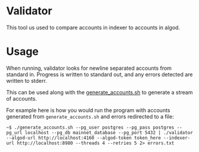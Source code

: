 # Validator

This tool us used to compare accounts in indexer to accounts in algod. 

# Usage

When running, validator looks for newline separated accounts from standard in. Progress is written to standard out, and any errors detected are written to stderr.

This can be used along with the [generate_accounts.sh](generate_accounts.sh) to generate a stream of accounts.

For example here is how you would run the program with accounts generated from `generate_accounts.sh` and errors redirected to a file:
```
~$ ./generate_accounts.sh --pg_user postgres --pg_pass postgres --pg_url localhost --pg_db mainnet_database --pg_port 5432 | ./validator --algod-url http://localhost:4160 --algod-token token_here --indexer-url http://localhost:8980 --threads 4 --retries 5 2> errors.txt
```
